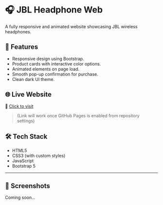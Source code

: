# 🎧 JBL Headphone Web

A fully responsive and animated website showcasing JBL wireless headphones.

## 🚀 Features
- Responsive design using Bootstrap.
- Product cards with interactive color options.
- Animated elements on page load.
- Smooth pop-up confirmation for purchase.
- Clean dark UI theme.

## 🌐 Live Website

🔗 [Click to visit](https://Bar4aMLG.github.io/Headphone-web/)  
> (Link will work once GitHub Pages is enabled from repository settings)

## 🛠 Tech Stack

- HTML5
- CSS3 (with custom styles)
- JavaScript
- Bootstrap 5

---

## 📸 Screenshots

Coming soon...

